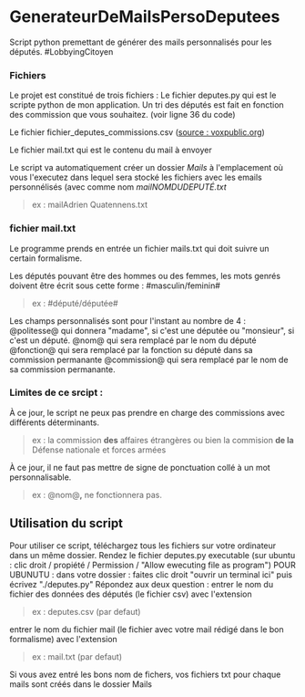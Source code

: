 # GenerateurDeMailsPersoDeputees
Script python premettant de générer des mails personnalisés pour les députés. #LobbyingCitoyen

### Fichiers
Le projet est constitué de trois fichiers : 
Le fichier deputes.py qui est le scripte python de mon application.
Un tri des députés est fait en fonction des commission que vous souhaitez. (voir ligne 36 du code)

Le fichier fichier_deputes_commissions.csv ([source : voxpublic.org](https://www.voxpublic.org/IMG/csv/fichier_deputes_commissions.csv))

Le fichier mail.txt qui est le contenu du mail à envoyer

Le script va automatiquement créer un dossier *Mails* à l'emplacement où vous l'executez dans lequel sera stocké les fichiers avec les emails personnélisés (avec comme nom *mailNOMDUDEPUTÉ.txt*
> ex : mailAdrien Quatennens.txt

### fichier mail.txt
Le programme prends en entrée un fichier mails.txt qui doit suivre un certain formalisme.

Les députés pouvant être des hommes ou des femmes, les mots genrés doivent être écrit sous cette forme : 
#masculin/feminin#
> ex : #député/députée#

Les champs personnalisés sont pour l'instant au nombre de 4 : 
@politesse@ qui donnera "madame", si c'est une députée ou "monsieur", si c'est un député.
@nom@ qui sera remplacé par le nom du député
@fonction@ qui sera remplacé par la fonction su député dans sa commission permanante
@commission@ qui sera remplacé par le nom de sa commission permanante.


### Limites de ce srcipt : 
À ce jour, le script ne peux pas prendre en charge des commissions avec différents déterminants.
> ex : la commission **des** affaires étrangères ou bien la commision **de la** Défense nationale et forces armées

À ce jour, il ne faut pas mettre de signe de ponctuation collé à un mot personnalisable.
> ex : @nom@**,** ne fonctionnera pas.

## Utilisation du script
Pour utiliser ce script, téléchargez tous les fichiers sur votre ordinateur dans un même dossier.
Rendez le fichier deputes.py executable (sur ubuntu : clic droit / propiété / Permission / "Allow ewecuting file as program")
POUR UBUNUTU : dans votre dossier : faites clic droit "ouvrir un terminal ici" puis écrivez "./deputes.py"
Répondez aux deux question :
entrer le nom du fichier des données des députés (le fichier csv) avec l'extension

> ex : deputes.csv (par defaut)

entrer le nom du fichier mail (le fichier avec votre mail rédigé dans le bon formalisme) avec l'extension

> ex : mail.txt (par defaut)

Si vous avez entré les bons nom de fichers, vos fichiers txt pour chaque mails sont créés dans le dossier Mails
